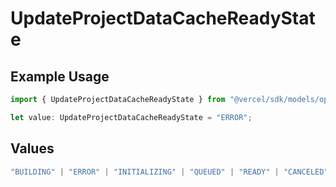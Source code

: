 # UpdateProjectDataCacheReadyState

## Example Usage

```typescript
import { UpdateProjectDataCacheReadyState } from "@vercel/sdk/models/operations/updateprojectdatacache.js";

let value: UpdateProjectDataCacheReadyState = "ERROR";
```

## Values

```typescript
"BUILDING" | "ERROR" | "INITIALIZING" | "QUEUED" | "READY" | "CANCELED"
```